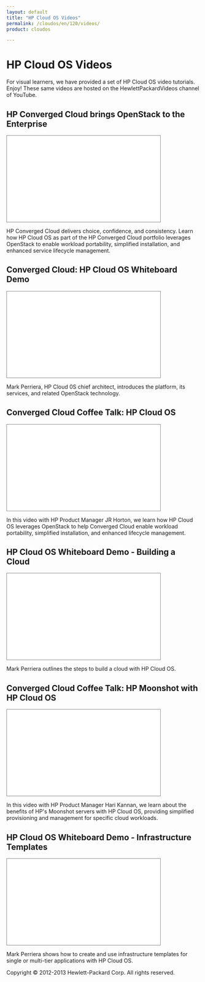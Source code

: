 ```yaml
---
layout: default
title: "HP Cloud OS Videos"
permalink: /cloudos/en/120/videos/
product: cloudos

---
```


# HP Cloud OS Videos

For visual learners, we have provided a set of HP Cloud OS video tutorials.  Enjoy! These same videos are 
hosted on the HewlettPackardVideos channel of YouTube.

## HP Converged Cloud brings OpenStack to the Enterprise

<iframe style="border: 1px solid gray;" width="400" height="225" src="//www.youtube.com/embed/HrhFmRgKYEA?rel=0" frameborder="0" allowfullscreen> </iframe>

HP Converged Cloud delivers choice, confidence, and consistency. Learn how HP Cloud OS as part of the HP Converged Cloud portfolio leverages OpenStack to enable workload portability, simplified installation, and enhanced service lifecycle management.
						
## Converged Cloud: HP Cloud OS Whiteboard Demo

<iframe style="border: 1px solid gray;" width="400" height="225" src="//www.youtube.com/embed/Ba2wMPU5tpk" frameborder="0" allowfullscreen> </iframe>

Mark Perriera, HP Cloud 0S chief architect, introduces the platform, its services, and related OpenStack technology.

## Converged Cloud Coffee Talk: HP Cloud OS

<iframe style="border: 1px solid gray;" width="400" height="225" src="//www.youtube.com/embed/XnUqB7V_j8Q?rel=0" frameborder="0" allowfullscreen> </iframe>

In this video with HP Product Manager JR Horton, we learn how HP Cloud OS leverages OpenStack to help Converged Cloud enable workload portability, simplified installation, and enhanced lifecycle management.

## HP Cloud OS Whiteboard Demo - Building a Cloud

<iframe style="border: 1px solid gray;" width="400" height="225" src="//www.youtube.com/embed/KBV9TnE2it0" frameborder="0" allowfullscreen> </iframe>

Mark Perriera outlines the steps to build a cloud with HP Cloud OS.

## Converged Cloud Coffee Talk: HP Moonshot with HP Cloud OS

<iframe style="border: 1px solid gray;" width="400" height="225" src="//www.youtube.com/embed/NriyVYHqYQk?rel=0" frameborder="0" allowfullscreen> </iframe>

In this video with HP Product Manager Hari Kannan, we learn about the benefits of HP's Moonshot servers with HP Cloud OS, providing simplified provisioning and management for specific cloud workloads.

## HP Cloud OS Whiteboard Demo - Infrastructure Templates

<iframe style="border: 1px solid gray;" width="400" height="225" src="//www.youtube.com/embed/4a8LwWhWAZs?rel=0" frameborder="0" allowfullscreen> </iframe>

Mark Perriera shows how to create and use infrastructure templates for single or multi-tier applications with HP Cloud OS. 

Copyright &copy; 2012-2013 Hewlett-Packard Corp. All rights reserved.
